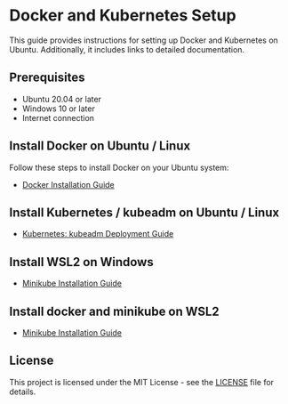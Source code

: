 # Docker and Kubernetes Setup

This guide provides instructions for setting up Docker and Kubernetes on Ubuntu. Additionally, it includes links to detailed documentation.

## Prerequisites

- Ubuntu 20.04 or later
- Windows 10 or later
- Internet connection

## Install Docker on Ubuntu / Linux

Follow these steps to install Docker on your Ubuntu system:

- [Docker Installation Guide](Docker/Docker%20Installation.pdf)

## Install Kubernetes / kubeadm on Ubuntu / Linux

- [Kubernetes: kubeadm Deployment Guide](Kubeadm/Kubernetes%20:%20kubeadm%20Deployment.pdf)

## Install WSL2 on Windows

- [Minikube Installation Guide](Docker/docs/Docker%20&%20Windows%20with%20WSL2.pdf)

## Install docker and minikube on WSL2

- [Minikube Installation Guide](Minikube/Minikube%20Installation.pdf)

## License

This project is licensed under the MIT License - see the [LICENSE](LICENSE) file for details.

